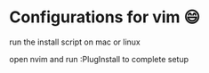 # Configurations for vim :smile:

run the install script on mac or linux

open nvim and run :PlugInstall to complete setup
